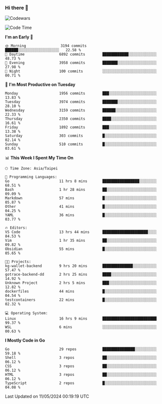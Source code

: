 ### Hi there 👋

![Codewars](https://www.codewars.com/users/omegaatt36/badges/small)

<!--START_SECTION:waka-->
![Code Time](http://img.shields.io/badge/Code%20Time-2%2C413%20hrs%2014%20mins-blue)

**I'm an Early 🐤** 

```text
🌞 Morning                3194 commits        ██████░░░░░░░░░░░░░░░░░░░   22.58 % 
🌆 Daytime                6892 commits        ████████████░░░░░░░░░░░░░   48.73 % 
🌃 Evening                3958 commits        ███████░░░░░░░░░░░░░░░░░░   27.98 % 
🌙 Night                  100 commits         ░░░░░░░░░░░░░░░░░░░░░░░░░   00.71 % 
```
📅 **I'm Most Productive on Tuesday** 

```text
Monday                   1956 commits        ███░░░░░░░░░░░░░░░░░░░░░░   13.83 % 
Tuesday                  3974 commits        ███████░░░░░░░░░░░░░░░░░░   28.10 % 
Wednesday                3159 commits        ██████░░░░░░░░░░░░░░░░░░░   22.33 % 
Thursday                 2350 commits        ████░░░░░░░░░░░░░░░░░░░░░   16.61 % 
Friday                   1892 commits        ███░░░░░░░░░░░░░░░░░░░░░░   13.38 % 
Saturday                 303 commits         █░░░░░░░░░░░░░░░░░░░░░░░░   02.14 % 
Sunday                   510 commits         █░░░░░░░░░░░░░░░░░░░░░░░░   03.61 % 
```


📊 **This Week I Spent My Time On** 

```text
🕑︎ Time Zone: Asia/Taipei

💬 Programming Languages: 
Go                       11 hrs 8 mins       █████████████████░░░░░░░░   68.51 % 
Bash                     1 hr 28 mins        ██░░░░░░░░░░░░░░░░░░░░░░░   09.09 % 
Markdown                 57 mins             █░░░░░░░░░░░░░░░░░░░░░░░░   05.87 % 
Other                    41 mins             █░░░░░░░░░░░░░░░░░░░░░░░░   04.25 % 
YAML                     36 mins             █░░░░░░░░░░░░░░░░░░░░░░░░   03.77 % 

🔥 Editors: 
VS Code                  13 hrs 44 mins      █████████████████████░░░░   84.53 % 
Vim                      1 hr 35 mins        ██░░░░░░░░░░░░░░░░░░░░░░░   09.82 % 
Obsidian                 55 mins             █░░░░░░░░░░░░░░░░░░░░░░░░   05.65 % 

🐱‍💻 Projects: 
kg-wallet-backend        9 hrs 20 mins       ██████████████░░░░░░░░░░░   57.47 % 
gotrace-backend-dd       2 hrs 25 mins       ████░░░░░░░░░░░░░░░░░░░░░   14.92 % 
Unknown Project          2 hrs 5 mins        ███░░░░░░░░░░░░░░░░░░░░░░   12.82 % 
dockerfiles              44 mins             █░░░░░░░░░░░░░░░░░░░░░░░░   04.54 % 
testcontainers           22 mins             █░░░░░░░░░░░░░░░░░░░░░░░░   02.32 % 

💻 Operating System: 
Linux                    16 hrs 9 mins       █████████████████████████   99.37 % 
WSL                      6 mins              ░░░░░░░░░░░░░░░░░░░░░░░░░   00.63 % 
```

**I Mostly Code in Go** 

```text
Go                       29 repos            ███████████████░░░░░░░░░░   59.18 % 
Shell                    3 repos             ██░░░░░░░░░░░░░░░░░░░░░░░   06.12 % 
CSS                      3 repos             ██░░░░░░░░░░░░░░░░░░░░░░░   06.12 % 
HTML                     3 repos             ██░░░░░░░░░░░░░░░░░░░░░░░   06.12 % 
TypeScript               2 repos             █░░░░░░░░░░░░░░░░░░░░░░░░   04.08 % 
```




 Last Updated on 11/05/2024 00:19:19 UTC
<!--END_SECTION:waka-->

<!--
**omegaatt36/omegaatt36** is a ✨ _special_ ✨ repository because its `README.md` (this file) appears on your GitHub profile.

Here are some ideas to get you started:

- 🔭 I’m currently working on ...
- 🌱 I’m currently learning ...
- 👯 I’m looking to collaborate on ...
- 🤔 I’m looking for help with ...
- 💬 Ask me about ...
- 📫 How to reach me: ...
- 😄 Pronouns: ...
- ⚡ Fun fact: ...
-->
